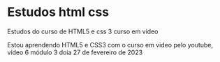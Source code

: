 # Estudos html css
 Estudos do curso de HTML5 e css 3 curso em video

Estou aprendendo HTML5 e CSS3 com o curso em video pelo youtube, vídeo 6 módulo 3 doia 27 de fevereiro de 2023